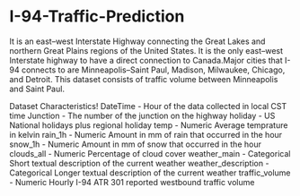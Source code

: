 # I-94-Traffic-Prediction
It is an east–west Interstate Highway connecting the Great Lakes and northern Great Plains regions of the United States. It is the only east–west Interstate highway to have a direct connection to Canada.​Major cities that I-94 connects to are Minneapolis–Saint Paul, Madison, Milwaukee, Chicago, and Detroit. 
This dataset consists of traffic volume between Minneapolis and Saint Paul.


Dataset Characteristics!
DateTime - Hour of the data collected in local CST time
Junction -  The number of the junction on the highway
holiday - US National holidays plus regional holiday
temp - Numeric Average temprature in kelvin
rain_1h - Numeric Amount in mm of rain that occurred in the hour
snow_1h - Numeric Amount in mm of snow that occurred in the hour
clouds_all - Numeric Percentage of cloud cover
weather_main - Categorical Short textual description of the current weather
weather_description - Categorical Longer textual description of the current weather
traffic_volume - Numeric Hourly I-94 ATR 301 reported westbound traffic volume

